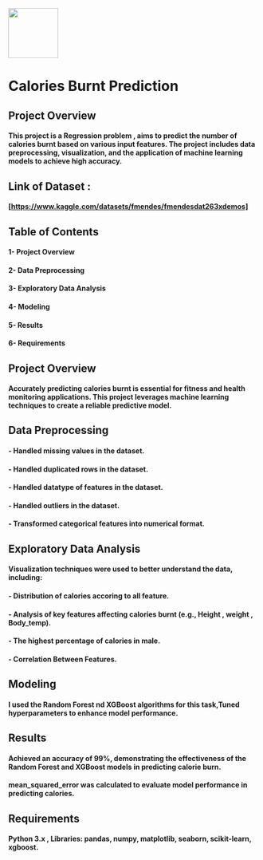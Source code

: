 <img src="https://github.com/user-attachments/assets/8981166a-8e56-4573-8720-5c09d565553b" width="100"> 

# Calories Burnt Prediction
## Project Overview
#### This project is a Regression problem , aims to predict the number of calories burnt based on various input features. The project includes data preprocessing, visualization, and the application of machine learning models to achieve high accuracy.
## Link of Dataset :
#### [https://www.kaggle.com/datasets/fmendes/fmendesdat263xdemos]
## Table of Contents
#### 1- Project Overview
#### 2- Data Preprocessing
#### 3- Exploratory Data Analysis
#### 4- Modeling
#### 5- Results
#### 6- Requirements
## Project Overview
#### Accurately predicting calories burnt is essential for fitness and health monitoring applications. This project leverages machine learning techniques to create a reliable predictive model.
## Data Preprocessing
#### - Handled missing values in the dataset.
#### - Handled duplicated rows in the dataset.
#### - Handled datatype of features in the dataset.
#### - Handled outliers in the dataset.
#### - Transformed categorical features into numerical format.
## Exploratory Data Analysis
#### Visualization techniques were used to better understand the data, including:
#### - Distribution of calories accoring to all feature.
#### - Analysis of key features affecting calories burnt (e.g., Height , weight , Body_temp).
#### - The highest percentage of calories in male.
#### - Correlation Between Features.
## Modeling
#### I used the Random Forest nd XGBoost algorithms for this task,Tuned hyperparameters to enhance model performance.
## Results
#### Achieved an accuracy of 99%, demonstrating the effectiveness of the Random Forest and XGBoost models in predicting calorie burn.
#### mean_squared_error was calculated to evaluate model performance in predicting calories.
## Requirements
#### Python 3.x , Libraries: pandas, numpy, matplotlib, seaborn, scikit-learn, xgboost.
